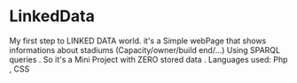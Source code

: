 # LinkedData
My first step to LINKED DATA world. it's a Simple webPage that shows informations about stadiums (Capacity/owner/build end/...) Using SPARQL queries . So it's a Mini Project with ZERO stored data . Languages used: Php , CSS 
